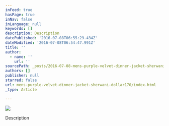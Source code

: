 ```yaml
---
inFeed: true
hasPage: true
inNav: false
inLanguage: null
keywords: []
description: Description
datePublished: '2016-07-08T06:55:29.434Z'
dateModified: '2016-07-08T06:54:47.991Z'
title: ''
author:
  - name: ''
    url: ''
sourcePath: _posts/2016-07-08-mens-purple-velvet-dinner-jacket-sherwani-dollar170.md
authors: []
publisher: null
starred: false
url: mens-purple-velvet-dinner-jacket-sherwani-dollar170/index.html
_type: Article

---
```

![](https://imgflo.herokuapp.com/graph/vahj1ThiexotieMo/a151878147844491bc14da23ae6bd9a9/croprotate.jpg?cropheight=534&cropwidth=384&degrees=0&input=https%3A%2F%2Fthe-grid-user-content.s3-us-west-2.amazonaws.com%2Ffd158b73-7173-4e88-bbef-c713db57dc3c.jpg&x=8&y=0)

Description